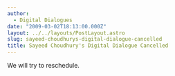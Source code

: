 ```yaml
---
author:
  - Digital Dialogues
date: "2009-03-02T18:13:00.000Z"
layout: ../../layouts/PostLayout.astro
slug: sayeed-choudhurys-digital-dialogue-cancelled
title: Sayeed Choudhury's Digital Dialogue Cancelled
---
```


We will try to reschedule.
